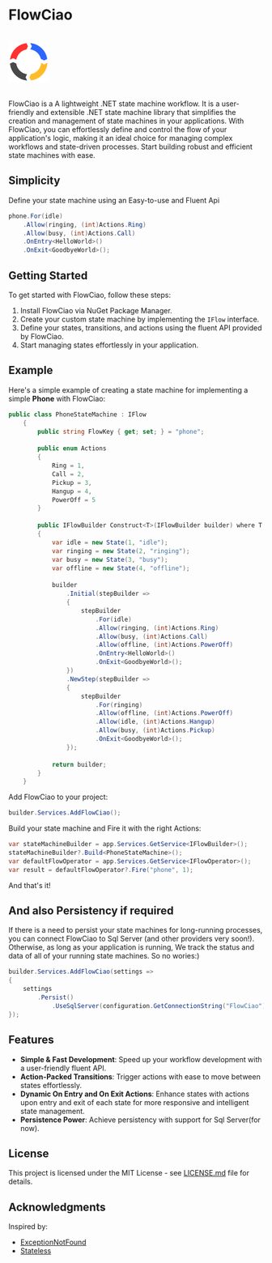 # FlowCiao

<div align="left">
    <br />
    <img src="src\FlowCiao\Resources\FlowCiao.png" alt="Logo" width="80">
    <br />
    <br />
</div>

FlowCiao is a A lightweight .NET state machine workflow. It is a user-friendly and extensible .NET state machine library that simplifies the creation and management of state machines in your applications. With FlowCiao, you can effortlessly define and control the flow of your application's logic, making it an ideal choice for managing complex workflows and state-driven processes. Start building robust and efficient state machines with ease.

## Simplicity

Define your state machine using an Easy-to-use and Fluent Api

```csharp
phone.For(idle)
    .Allow(ringing, (int)Actions.Ring)
    .Allow(busy, (int)Actions.Call)
    .OnEntry<HelloWorld>()
    .OnExit<GoodbyeWorld>();
```

## Getting Started

To get started with FlowCiao, follow these steps:

1. Install FlowCiao via NuGet Package Manager.
2. Create your custom state machine by implementing the `IFlow` interface.
3. Define your states, transitions, and actions using the fluent API provided by FlowCiao.
4. Start managing states effortlessly in your application.

## Example

Here's a simple example of creating a state machine for implementing a simple **Phone** with FlowCiao:

```csharp
public class PhoneStateMachine : IFlow
    {
        public string FlowKey { get; set; } = "phone";

        public enum Actions
        {
            Ring = 1,
            Call = 2,
            Pickup = 3,
            Hangup = 4,
            PowerOff = 5
        }

        public IFlowBuilder Construct<T>(IFlowBuilder builder) where T :  IFlow, new()
        {
            var idle = new State(1, "idle");
            var ringing = new State(2, "ringing");
            var busy = new State(3, "busy");
            var offline = new State(4, "offline");

            builder
                .Initial(stepBuilder =>
                {
                    stepBuilder
                        .For(idle)
                        .Allow(ringing, (int)Actions.Ring)
                        .Allow(busy, (int)Actions.Call)
                        .Allow(offline, (int)Actions.PowerOff)
                        .OnEntry<HelloWorld>()
                        .OnExit<GoodbyeWorld>();
                })
                .NewStep(stepBuilder =>
                {
                    stepBuilder
                        .For(ringing)
                        .Allow(offline, (int)Actions.PowerOff)
                        .Allow(idle, (int)Actions.Hangup)
                        .Allow(busy, (int)Actions.Pickup)
                        .OnExit<GoodbyeWorld>();
                });

            return builder;
        }
    }
```

Add FlowCiao to your project:

```csharp
builder.Services.AddFlowCiao();
```

Build your state machine and Fire it with the right Actions:

```csharp
var stateMachineBuilder = app.Services.GetService<IFlowBuilder>();
stateMachineBuilder?.Build<PhoneStateMachine>();
var defaultFlowOperator = app.Services.GetService<IFlowOperator>();
var result = defaultFlowOperator?.Fire("phone", 1);
```

And that's it!

## And also Persistency if required

If there is a need to persist your state machines for long-running processes, you can connect FlowCiao to Sql Server (and other providers very soon!).
Otherwise, as long as your application is running, We track the status and data of all of your running state machines. So no wories:)

```csharp
builder.Services.AddFlowCiao(settings =>
{
    settings
        .Persist()
            .UseSqlServer(configuration.GetConnectionString("FlowCiao"));
});
```

## Features

- **Simple & Fast Development**: Speed up your workflow development with a user-friendly fluent API.
- **Action-Packed Transitions**: Trigger actions with ease to move between states effortlessly.
- **Dynamic On Entry and On Exit Actions**: Enhance states with actions upon entry and exit of each state for more responsive and intelligent state management.
- **Persistence Power**: Achieve persistency with support for Sql Server(for now).

## License
This project is licensed under the MIT License - see [LICENSE.md](LICENSE.md) file for details.

## Acknowledgments
Inspired by:
- [ExceptionNotFound](https://exceptionnotfound.net/)
- [Stateless](https://github.com/dotnet-state-machine/stateless/)

